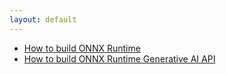 ```yaml
---
layout: default
---
```

- [How to build ONNX Runtime](20241110.md)
- [How to build ONNX Runtime Generative AI API](20241110_1.md)
